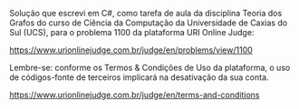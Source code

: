 Solução que escrevi em C#, como tarefa de aula da disciplina Teoria dos Grafos do curso de Ciência da Computação da Universidade de Caxias do Sul (UCS), para o problema 1100 da plataforma URI Online Judge:

https://www.urionlinejudge.com.br/judge/en/problems/view/1100

Lembre-se: conforme os Termos & Condições de Uso da plataforma, o uso de códigos-fonte de terceiros implicará na desativação da sua conta.

https://www.urionlinejudge.com.br/judge/en/terms-and-conditions


